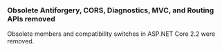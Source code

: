 ### Obsolete Antiforgery, CORS, Diagnostics, MVC, and Routing APIs removed

Obsolete members and compatibility switches in ASP.NET Core 2.2 were removed.
